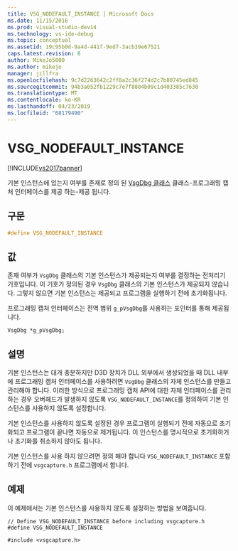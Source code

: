 ```yaml
---
title: VSG_NODEFAULT_INSTANCE | Microsoft Docs
ms.date: 11/15/2016
ms.prod: visual-studio-dev14
ms.technology: vs-ide-debug
ms.topic: conceptual
ms.assetid: 19c95b0d-9a4d-441f-9ed7-3acb39e67521
caps.latest.revision: 8
author: MikeJo5000
ms.author: mikejo
manager: jillfra
ms.openlocfilehash: 9c7d2263642c2ff8a2c36f274d2c7b80745ed845
ms.sourcegitcommit: 94b3a052fb1229c7e7f8804b09c1d403385c7630
ms.translationtype: MT
ms.contentlocale: ko-KR
ms.lasthandoff: 04/23/2019
ms.locfileid: "68179490"
---
```

# <a name="vsgnodefaultinstance"></a>VSG_NODEFAULT_INSTANCE
[!INCLUDE[vs2017banner](../includes/vs2017banner.md)]

기본 인스턴스에 있는지 여부를 존재로 정의 된 [VsgDbg 클래스](../debugger/vsgdbg-class.md) 클래스-프로그래밍 캡처 인터페이스를 제공 하는-제공 됩니다.  
  
## <a name="syntax"></a>구문  
  
```cpp  
#define VSG_NODEFAULT_INSTANCE  
```  
  
## <a name="value"></a>값  
 존재 여부가 `VsgDbg` 클래스의 기본 인스턴스가 제공되는지 여부를 결정하는 전처리기 기호입니다. 이 기호가 정의된 경우 `VsgDbg` 클래스의 기본 인스턴스가 제공되지 않습니다. 그렇지 않으면 기본 인스턴스는 제공되고 프로그램을 실행하기 전에 초기화됩니다.  
  
 프로그래밍 캡처 인터페이스는 전역 범위 `g_pVsgDbg`를 사용하는 포인터를 통해 제공됩니다.  
  
```  
VsgDbg *g_pVsgDbg;  
```  
  
## <a name="remarks"></a>설명  
 기본 인스턴스는 대개 충분하지만 D3D 장치가 DLL 외부에서 생성되었을 때 DLL 내부에 프로그래밍 캡처 인터페이스를 사용하려면 `VsgDbg` 클래스의 자체 인스턴스를 만들고 관리해야 합니다. 이러한 방식으로 프로그래밍 캡처 API에 대한 자체 인터페이스를 관리하는 경우 오버헤드가 발생하지 않도록 `VSG_NODEFAULT_INSTANCE`를 정의하여 기본 인스턴스를 사용하지 않도록 설정합니다.  
  
 기본 인스턴스를 사용하지 않도록 설정된 경우 프로그램이 실행되기 전에 자동으로 초기화되고 프로그램이 끝나면 자동으로 제거됩니다. 이 인스턴스를 명시적으로 초기화하거나 초기화를 취소하지 않아도 됩니다.  
  
 기본 인스턴스를 사용 하지 않으려면 정의 해야 합니다 `VSG_NODEFAULT_INSTANCE` 포함 하기 전에 `vsgcapture.h` 프로그램에서 합니다.  
  
## <a name="example"></a>예제  
 이 예제에서는 기본 인스턴스를 사용하지 않도록 설정하는 방법을 보여줍니다.  
  
```  
// Define VSG_NODEFAULT_INSTANCE before including vsgcapture.h  
#define VSG_NODEFAULT_INSTANCE  
  
#include <vsgcapture.h>  
```
